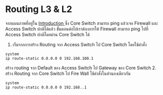 # Routing L3 & L2

จากแผนภาพที่อยู่ใน [Introduction ](https://github.com/gunny64jaa/Internship-ISC./blob/main/1_Introduction.md) ซึ่ง Core Switch สามารถ ping แล้วเจอ Firewall และ Access Switch ปกติได้แล้ว ขั้นตอนต่อไปเราต้องการให้ Firewall สามารถ ping ไปที่ Access Switch ปกติโดยผ่าน Core Switch ได้

1. เริ่มจากการสร้าง Routing จาก Access Switch ไป Core Switch โดยใช้คำสั่ง
```
system
ip route-static 0.0.0.0 0 192.168.100.1
```
สร้าง routing จาก Default ของ Access Switch ไป Gateway ของ Core Switch
2. สร้าง Routing จาก Core Switch ไป Fire Wall ใช้คำสั่งในทำนองเดียวกัน
```
system
ip route-static 0.0.0.0 0 192.168..1
```
